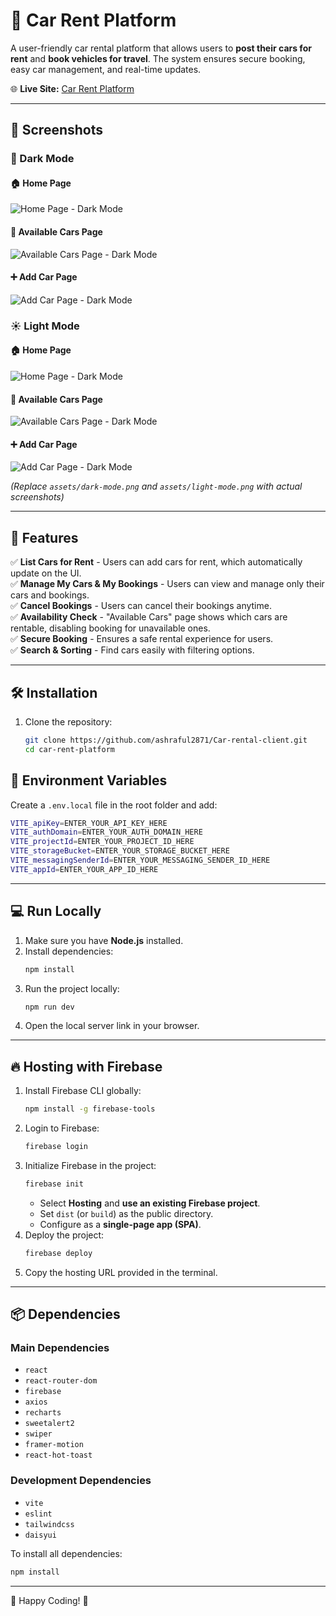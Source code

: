 # 🚗 Car Rent Platform

A user-friendly car rental platform that allows users to **post their cars for rent** and **book vehicles for travel**. The system ensures secure booking, easy car management, and real-time updates.

🌐 **Live Site:** [Car Rent Platform](https://car-rent-67bee.web.app/)

---

## 📸 Screenshots

### 🌙 Dark Mode

#### 🏠 Home Page

![Home Page - Dark Mode](https://i.ibb.co.com/twBLbFFw/Screenshot-2025-02-11-141645.png)

#### 🚗 Available Cars Page

![Available Cars Page - Dark Mode](https://i.ibb.co.com/35Zn8WnT/Screenshot-2025-02-11-141655.png)

#### ➕ Add Car Page

![Add Car Page - Dark Mode](https://i.ibb.co.com/b5xPytmd/Screenshot-2025-02-11-141711.png)

### ☀️ Light Mode

#### 🏠 Home Page

![Home Page - Dark Mode](https://i.ibb.co.com/hk4R6kK/Screenshot-2025-02-11-141549.png)

#### 🚗 Available Cars Page

![Available Cars Page - Dark Mode](https://i.ibb.co.com/1GnfFfLJ/Screenshot-2025-02-11-141610.png)

#### ➕ Add Car Page

![Add Car Page - Dark Mode](https://i.ibb.co.com/4w85hbNQ/Screenshot-2025-02-11-141632.png)

_(Replace `assets/dark-mode.png` and `assets/light-mode.png` with actual screenshots)_

---

## 🚀 Features

✅ **List Cars for Rent** - Users can add cars for rent, which automatically update on the UI.  
✅ **Manage My Cars & My Bookings** - Users can view and manage only their cars and bookings.  
✅ **Cancel Bookings** - Users can cancel their bookings anytime.  
✅ **Availability Check** - "Available Cars" page shows which cars are rentable, disabling booking for unavailable ones.  
✅ **Secure Booking** - Ensures a safe rental experience for users.  
✅ **Search & Sorting** - Find cars easily with filtering options.

---

## 🛠 Installation

1. Clone the repository:
   ```sh
   git clone https://github.com/ashraful2871/Car-rental-client.git
   cd car-rent-platform
   ```

## 🔑 Environment Variables

Create a `.env.local` file in the root folder and add:

```sh
VITE_apiKey=ENTER_YOUR_API_KEY_HERE
VITE_authDomain=ENTER_YOUR_AUTH_DOMAIN_HERE
VITE_projectId=ENTER_YOUR_PROJECT_ID_HERE
VITE_storageBucket=ENTER_YOUR_STORAGE_BUCKET_HERE
VITE_messagingSenderId=ENTER_YOUR_MESSAGING_SENDER_ID_HERE
VITE_appId=ENTER_YOUR_APP_ID_HERE
```

---

## 💻 Run Locally

1. Make sure you have **Node.js** installed.
2. Install dependencies:
   ```sh
   npm install
   ```
3. Run the project locally:
   ```sh
   npm run dev
   ```
4. Open the local server link in your browser.

---

## 🔥 Hosting with Firebase

1. Install Firebase CLI globally:
   ```sh
   npm install -g firebase-tools
   ```
2. Login to Firebase:
   ```sh
   firebase login
   ```
3. Initialize Firebase in the project:
   ```sh
   firebase init
   ```
   - Select **Hosting** and **use an existing Firebase project**.
   - Set `dist` (or `build`) as the public directory.
   - Configure as a **single-page app (SPA)**.
4. Deploy the project:
   ```sh
   firebase deploy
   ```
5. Copy the hosting URL provided in the terminal.

---

## 📦 Dependencies

### Main Dependencies

- `react`
- `react-router-dom`
- `firebase`
- `axios`
- `recharts`
- `sweetalert2`
- `swiper`
- `framer-motion`
- `react-hot-toast`

### Development Dependencies

- `vite`
- `eslint`
- `tailwindcss`
- `daisyui`

To install all dependencies:

```sh
npm install
```

---

🚀 Happy Coding! 🚀

```

```
